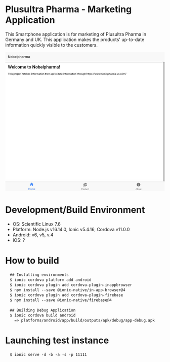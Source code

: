 # Plusultra Pharma - Marketing Application

This Smartphone application is for marketing of Plusultra Pharma in Germany and UK. This application makes the products' up-to-date information quickly visible to the customers.

  ![Application](img/ionic_test.jpg)


# Development/Build Environment

  * OS: Scientific Linux 7.6
  * Platform: Node.js v16.14.0, Ionic v5.4.16, Cordova v11.0.0
  * Android: v6, v5, v.4
  * iOS: ?


# How to build

      ## Installing environments
      $ ionic cordova platform add android
      $ ionic cordova plugin add cordova-plugin-inappbrowser
      $ npm install --save @ionic-native/in-app-browser@4
      $ ionic cordova plugin add cordova-plugin-firebase
      $ npm install --save @ionic-native/firebase@4

      ## Building Debug Application
      $ ionic cordova build android
        => platforms/android/app/build/outputs/apk/debug/app-debug.apk
       

# Launching test instance

      $ ionic serve -d -b -a -s -p 11111

